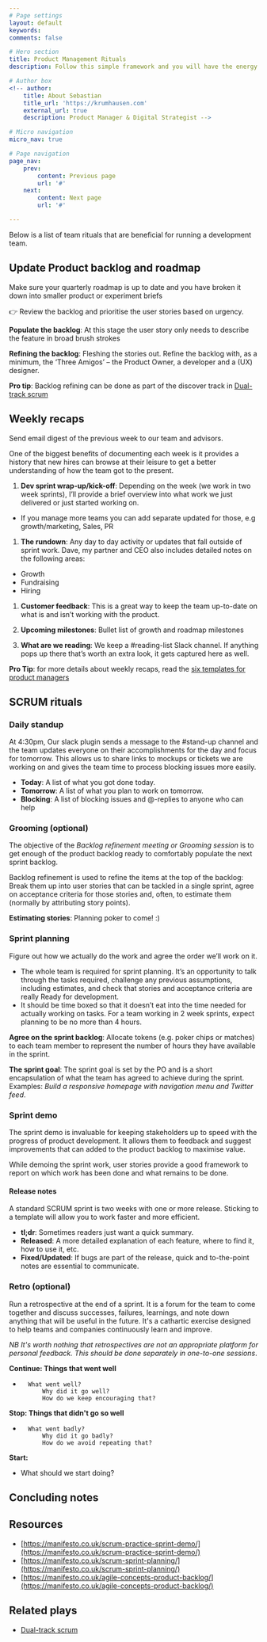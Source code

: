 ```yaml
---
# Page settings
layout: default
keywords:
comments: false

# Hero section
title: Product Management Rituals
description: Follow this simple framework and you will have the energy to strategise about the future of the product.

# Author box
<!-- author:
    title: About Sebastian
    title_url: 'https://krumhausen.com'
    external_url: true
    description: Product Manager & Digital Strategist -->

# Micro navigation
micro_nav: true

# Page navigation
page_nav:
    prev:
        content: Previous page
        url: '#'
    next:
        content: Next page
        url: '#'

---
```

Below is a list of team rituals that are beneficial for running a development team.

## Update Product backlog and roadmap
Make sure your quarterly roadmap is up to date and you have broken it down into smaller product or experiment briefs



👉 Review the backlog and prioritise the user stories based on urgency.

**Populate the backlog**: At this stage the user story only needs to describe the feature in broad brush strokes

**Refining the backlog**: Fleshing the stories out. Refine the backlog with, as a minimum, the ‘Three Amigos’ – the Product Owner, a developer and a (UX) designer.



**Pro tip**: Backlog refining can be done as part of the discover track in [Dual-track scrum](/plays/dual-track-scrum)




## Weekly recaps
Send email digest of the previous week to our team and advisors.

One of the biggest benefits of documenting each week is it provides a history that new hires can browse at their leisure to get a better understanding of how the team got to the present.

1. **Dev sprint wrap-up/kick-off**: Depending on the week (we work in two week sprints), I’ll provide a brief overview into what work we just delivered or just started working on.
- If you manage more teams you can add separate updated for those, e.g growth/marketing, Sales, PR

1. **The rundown**: Any day to day activity or updates that fall outside of sprint work. Dave, my partner and CEO also includes detailed notes on the following areas:
- Growth
- Fundraising
- Hiring

1. **Customer feedback**: This is a great way to keep the team up-to-date on what is and isn’t working with the product.

1. **Upcoming milestones**: Bullet list of growth and roadmap milestones

1. **What are we reading**: We keep a #reading-list Slack channel. If anything pops up there that’s worth an extra look, it gets captured here as well.

**Pro Tip**: for more details about weekly recaps, read the [six templates for product managers][templates]



## SCRUM rituals
### Daily standup
At 4:30pm, Our slack plugin sends a message to the #stand-up channel and the team updates everyone on their accomplishments for the day and focus for tomorrow. This allows us to share links to mockups or tickets we are working on and gives the team time to process blocking issues more easily.

- **Today**: A list of what you got done today.
- **Tomorrow**: A list of what you plan to work on tomorrow.
- **Blocking**: A list of blocking issues and @-replies to anyone who can help

### Grooming (optional)
The objective of the *Backlog refinement meeting or Grooming session* is to get enough of the product backlog ready to comfortably populate the next sprint backlog.

Backlog refinement is used to refine the items at the top of the backlog: Break them up into user stories that can be tackled in a single sprint, agree on acceptance criteria for those stories and, often, to estimate them (normally by attributing story points).

**Estimating stories**: Planning poker to come! :)

### Sprint planning
Figure out how we actually do the work and agree the order we’ll work on it.
- The whole team is required for sprint planning. It’s an opportunity to talk through the tasks required, challenge any previous assumptions, including estimates, and check that stories and acceptance criteria are really Ready for development.
- It should be time boxed so that it doesn’t eat into the time needed for actually working on tasks. For a team working in 2 week sprints, expect planning to be no more than 4 hours.

**Agree on the sprint backlog**: Allocate tokens (e.g. poker chips or matches) to each team member to represent the number of hours they have available in the sprint.

**The sprint goal**: The sprint goal is set by the PO and is a short encapsulation of what the team has agreed to achieve during the sprint. Examples: *Build a responsive homepage with navigation menu and Twitter feed*.


### Sprint demo
The sprint demo is invaluable for keeping stakeholders up to speed with the progress of product development. It allows them to feedback and suggest improvements that can added to the product backlog to maximise value.

While demoing the sprint work, user stories provide a good framework to report on which work has been done and what remains to be done.

#### Release notes
A standard SCRUM sprint is two weeks with one or more release. Sticking to a template will allow you to work faster and more efficient.
- **tl;dr**: Sometimes readers just want a quick summary.
- **Released**: A more detailed explanation of each feature, where to find it, how to use it, etc.
- **Fixed/Updated**: If bugs are part of the release, quick and to-the-point notes are essential to communicate.


### Retro (optional)
Run a retrospective at the end of a sprint. It is a forum for the team to come together and discuss successes, failures, learnings, and note down anything that will be useful in the future. It's a cathartic exercise designed to help teams and companies continuously learn and improve.

*NB It's worth nothing that retrospectives are not an appropriate platform for personal feedback. This should be done separately in one-to-one sessions*.

**Continue: Things that went well**
-		What went well?
			Why did it go well?
			How do we keep encouraging that?

**Stop: Things that didn't go so well**
-		What went badly?
			Why did it go badly?
			How do we avoid repeating that?

**Start:**
- What should we start doing?

## Concluding notes

## Resources
- [https://manifesto.co.uk/scrum-practice-sprint-demo/](https://manifesto.co.uk/scrum-practice-sprint-demo/)
- [https://manifesto.co.uk/scrum-sprint-planning/](https://manifesto.co.uk/scrum-sprint-planning/)
- [https://manifesto.co.uk/agile-concepts-product-backlog/](https://manifesto.co.uk/agile-concepts-product-backlog/)



## Related plays
- [Dual-track scrum](plays/dual-track-scrum)





[templates]: https://productcoalition.com/six-templates-for-aspiring-product-managers-a568d3115cfe	"six templates for product managers"